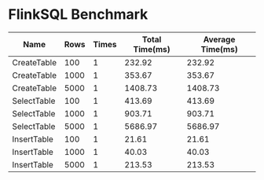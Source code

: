 # FlinkSQL Benchmark
| Name | Rows | Times | Total Time(ms) | Average Time(ms) |
| ---- | ---- | ---- | ---- | ---- |
| CreateTable | 100 | 1 | 232.92 | 232.92 |
| CreateTable | 1000 | 1 | 353.67 | 353.67 |
| CreateTable | 5000 | 1 | 1408.73 | 1408.73 |
| SelectTable | 100 | 1 | 413.69 | 413.69 |
| SelectTable | 1000 | 1 | 903.71 | 903.71 |
| SelectTable | 5000 | 1 | 5686.97 | 5686.97 |
| InsertTable | 100 | 1 | 21.61 | 21.61 |
| InsertTable | 1000 | 1 | 40.03 | 40.03 |
| InsertTable | 5000 | 1 | 213.53 | 213.53 |